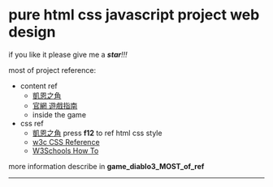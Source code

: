 <!-- Headings -->

# pure html css javascript project web design

if you like it please give me a _**star**!!!_

most of project reference:

- content ref
  - [凱恩之角](http://d.163.com/db/cn "凱恩之角")
  - [官網 遊戲指南](https://tw.diablo3.com/zh/game/ "Diablo3 official tw")
  - inside the game
- css ref
  - [凱恩之角](http://d.163.com "凱恩之角") press **f12** to ref html css style
  - [w3c CSS Reference](https://www.w3schools.com/cssref/ "CSS Reference")
  - [W3Schools How To](https://www.w3schools.com/howto/default.asp "W3Schools How To")

more information describe in **game_diablo3_MOST_of_ref**

---
